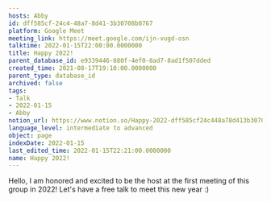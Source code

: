 ```yaml
---
hosts: Abby
id: dff585cf-24c4-48a7-8d41-3b30708b0767
platform: Google Meet
meeting_link: https://meet.google.com/ijn-vugd-osn
talktime: 2022-01-15T22:00:00.0000000
title: Happy 2022!
parent_database_id: e9339446-880f-4ef0-8ad7-8ad1f507dded
created_time: 2021-08-17T19:10:00.0000000
parent_type: database_id
archived: false
tags:
- Talk
- 2022-01-15
- Abby
notion_url: https://www.notion.so/Happy-2022-dff585cf24c448a78d413b30708b0767
language_level: intermediate to advanced
object: page
indexDate: 2022-01-15
last_edited_time: 2022-01-15T22:21:00.0000000
name: Happy 2022!
---
```


Hello, I am honored and excited to be the host at the first meeting of this group in 2022! Let's have a free talk to meet this new year :)





